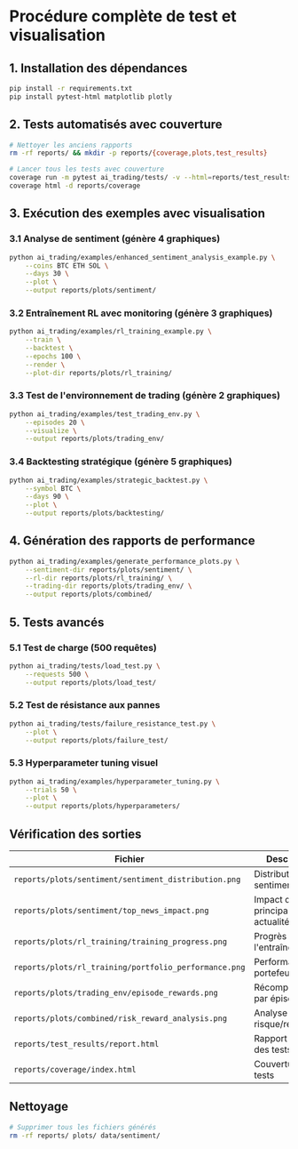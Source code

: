 # Procédure complète de test et visualisation

## 1. Installation des dépendances
```bash
pip install -r requirements.txt
pip install pytest-html matplotlib plotly
```

## 2. Tests automatisés avec couverture
```bash
# Nettoyer les anciens rapports
rm -rf reports/ && mkdir -p reports/{coverage,plots,test_results}

# Lancer tous les tests avec couverture
coverage run -m pytest ai_trading/tests/ -v --html=reports/test_results/report.html --self-contained-html
coverage html -d reports/coverage
```

## 3. Exécution des exemples avec visualisation

### 3.1 Analyse de sentiment (génère 4 graphiques)
```bash
python ai_trading/examples/enhanced_sentiment_analysis_example.py \
    --coins BTC ETH SOL \
    --days 30 \
    --plot \
    --output reports/plots/sentiment/
```

### 3.2 Entraînement RL avec monitoring (génère 3 graphiques)
```bash
python ai_trading/examples/rl_training_example.py \
    --train \
    --backtest \
    --epochs 100 \
    --render \
    --plot-dir reports/plots/rl_training/
```

### 3.3 Test de l'environnement de trading (génère 2 graphiques)
```bash
python ai_trading/examples/test_trading_env.py \
    --episodes 20 \
    --visualize \
    --output reports/plots/trading_env/
```

### 3.4 Backtesting stratégique (génère 5 graphiques)
```bash
python ai_trading/examples/strategic_backtest.py \
    --symbol BTC \
    --days 90 \
    --plot \
    --output reports/plots/backtesting/
```

## 4. Génération des rapports de performance
```bash
python ai_trading/examples/generate_performance_plots.py \
    --sentiment-dir reports/plots/sentiment/ \
    --rl-dir reports/plots/rl_training/ \
    --trading-dir reports/plots/trading_env/ \
    --output reports/plots/combined/
```

## 5. Tests avancés

### 5.1 Test de charge (500 requêtes)
```bash
python ai_trading/tests/load_test.py \
    --requests 500 \
    --output reports/plots/load_test/
```

### 5.2 Test de résistance aux pannes
```bash
python ai_trading/tests/failure_resistance_test.py \
    --plot \
    --output reports/plots/failure_test/
```

### 5.3 Hyperparameter tuning visuel
```bash
python ai_trading/examples/hyperparameter_tuning.py \
    --trials 50 \
    --plot \
    --output reports/plots/hyperparameters/
```

## Vérification des sorties

| Fichier | Description |
|---------|-------------|
| `reports/plots/sentiment/sentiment_distribution.png` | Distribution des sentiments |
| `reports/plots/sentiment/top_news_impact.png` | Impact des principales actualités |
| `reports/plots/rl_training/training_progress.png` | Progrès de l'entraînement RL |
| `reports/plots/rl_training/portfolio_performance.png` | Performance du portefeuille |
| `reports/plots/trading_env/episode_rewards.png` | Récompenses par épisode |
| `reports/plots/combined/risk_reward_analysis.png` | Analyse risque/rendement |
| `reports/test_results/report.html` | Rapport HTML des tests |
| `reports/coverage/index.html` | Couverture des tests |

## Nettoyage
```bash
# Supprimer tous les fichiers générés
rm -rf reports/ plots/ data/sentiment/
